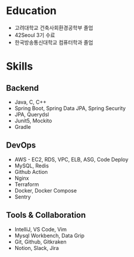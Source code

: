 # Education


- 고려대학교 건축사회환경공학부 졸업
- 42Seoul 3기 수료
- 한국방송통신대학교 컴퓨터학과 졸업

# Skills


## Backend

- Java, C, C++
- Spring Boot, Spring Data JPA, Spring Security
- JPA, Querydsl
- Junit5, Mockito
- Gradle

## DevOps

- AWS - EC2, RDS, VPC, ELB, ASG, Code Deploy
- MySQL, Redis
- Github Action
- Nginx
- Terraform
- Docker, Docker Compose
- Sentry

## Tools & Collaboration

- IntelliJ, VS Code, Vim
- Mysql Workbench, Data Grip
- Git, Github, Gitkraken
- Notion, Slack, Jira





